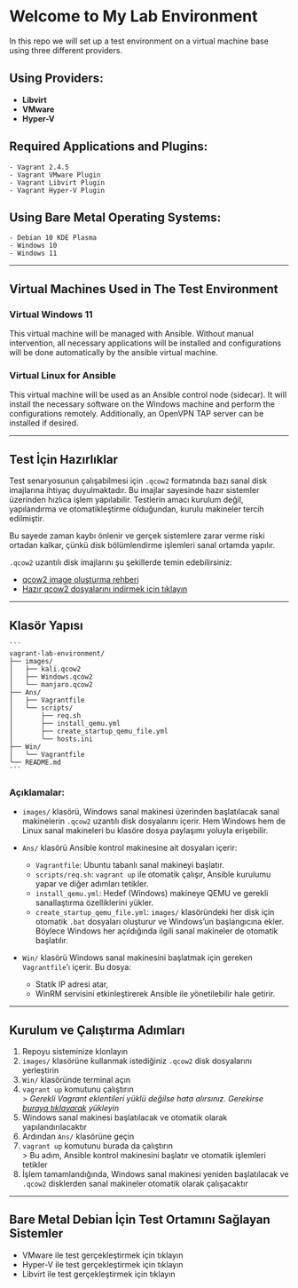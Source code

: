 # Welcome to My Lab Environment

In this repo we will set up a test environment on a virtual machine base using three different providers.

## Using Providers:
  - **Libvirt**
  - **VMware**
  - **Hyper-V**

## Required Applications and Plugins:
    - Vagrant 2.4.5  
    - Vagrant VMware Plugin  
    - Vagrant Libvirt Plugin  
    - Vagrant Hyper-V Plugin  

## Using Bare Metal Operating Systems:
    - Debian 10 KDE Plasma  
    - Windows 10  
    - Windows 11  

---

## Virtual Machines Used in The Test Environment

###  Virtual Windows 11  
  This virtual machine will be managed with Ansible. Without manual intervention, all necessary applications will be installed and configurations will be done automatically by the ansible virtual machine.

###  Virtual Linux for Ansible  
  This virtual machine will be used as an Ansible control node (sidecar). It will install the necessary software on the Windows machine and perform the configurations remotely. Additionally, an OpenVPN TAP server can be installed if desired.

---

## Test İçin Hazırlıklar

  Test senaryosunun çalışabilmesi için `.qcow2` formatında bazı sanal disk imajlarına ihtiyaç duyulmaktadır. Bu imajlar sayesinde hazır sistemler üzerinden hızlıca işlem yapılabilir. Testlerin amacı kurulum değil, yapılandırma ve otomatikleştirme olduğundan, kurulu makineler tercih edilmiştir.

  Bu sayede zaman kaybı önlenir ve gerçek sistemlere zarar verme riski ortadan kalkar, çünkü disk bölümlendirme işlemleri sanal ortamda yapılır.

`.qcow2` uzantılı disk imajlarını şu şekillerde temin edebilirsiniz:

  -  [qcow2 image oluşturma rehberi](#)
  -  [Hazır qcow2 dosyalarını indirmek için tıklayın](#)

---

##  Klasör Yapısı

    ```
    vagrant-lab-environment/
    ├── images/
    │   ├── kali.qcow2
    │   ├── Windows.qcow2
    │   └── manjaro.qcow2
    ├── Ans/
    │   ├── Vagrantfile
    │   └── scripts/
    │       ├── req.sh
    │       ├── install_qemu.yml
    │       ├── create_startup_qemu_file.yml
    │       └── hosts.ini
    ├── Win/
    │   └── Vagrantfile
    └── README.md
    ```

### Açıklamalar:

  - `images/` klasörü, Windows sanal makinesi üzerinden başlatılacak sanal makinelerin `.qcow2` uzantılı disk dosyalarını içerir. Hem Windows hem de Linux sanal makineleri bu klasöre dosya paylaşımı yoluyla erişebilir.
  
  - `Ans/` klasörü Ansible kontrol makinesine ait dosyaları içerir:
    - `Vagrantfile`: Ubuntu tabanlı sanal makineyi başlatır.
    - `scripts/req.sh`: `vagrant up` ile otomatik çalışır, Ansible kurulumu yapar ve diğer adımları tetikler.
    - `install_qemu.yml`: Hedef (Windows) makineye QEMU ve gerekli sanallaştırma özelliklerini yükler.
    - `create_startup_qemu_file.yml`: `images/` klasöründeki her disk için otomatik `.bat` dosyaları oluşturur ve Windows’un başlangıcına ekler. Böylece Windows her açıldığında ilgili sanal makineler de otomatik başlatılır.
  
  - `Win/` klasörü Windows sanal makinesini başlatmak için gereken `Vagrantfile`’ı içerir. Bu dosya:
    - Statik IP adresi atar,
    - WinRM servisini etkinleştirerek Ansible ile yönetilebilir hale getirir.
  
  ---

## Kurulum ve Çalıştırma Adımları

  1.  Repoyu sisteminize klonlayın  
  2.  `images/` klasörüne kullanmak istediğiniz `.qcow2` disk dosyalarını yerleştirin  
  3.  `Win/` klasöründe terminal açın  
  4.  `vagrant up` komutunu çalıştırın  
     > *Gerekli Vagrant eklentileri yüklü değilse hata alırsınız. Gerekirse [buraya tıklayarak](#) yükleyin*  
  5.  Windows sanal makinesi başlatılacak ve otomatik olarak yapılandırılacaktır  
  6.  Ardından `Ans/` klasörüne geçin  
  7.  `vagrant up` komutunu burada da çalıştırın  
     > Bu adım, Ansible kontrol makinesini başlatır ve otomatik işlemleri tetikler  
  8.  İşlem tamamlandığında, Windows sanal makinesi yeniden başlatılacak ve `.qcow2` disklerden sanal makineler otomatik olarak çalışacaktır  

---

## Bare Metal Debian İçin Test Ortamını Sağlayan Sistemler
 
  -  VMware ile test gerçekleştirmek için tıklayın  
  -  Hyper-V ile test gerçekleştirmek için tıklayın  
  -  Libvirt ile test gerçekleştirmek için tıklayın
